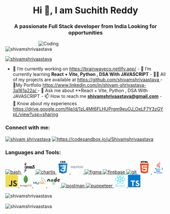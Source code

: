 <h1 align="center">Hi 👋, I am Suchith Reddy</h1>
<h3 align="center">
  A passionate Full Stack developer from India Looking for opportunities
</h3>
<img
  align="right"
  alt="Coding"
  width="400"
  src="
  https://media0.giphy.com/media/v1.Y2lkPTc5MGI3NjExeHM3NmRjYTdnMDdoYXF6ZTVtNWY5MTZqNDhuNjNoeGdiYmJ3NzEzayZlcD12MV9pbnRlcm5hbF9naWZfYnlfaWQmY3Q9Zw/bGgsc5mWoryfgKBx1u/giphy.gif
"
/>

<p align="left">
  <img
    src="
https://komarev.com/ghpvc/?username=shivamshrivaastava&label=Profile%20views&color=0e75b6&style=flat
"
    alt="shivamshrivaastava"
  />
</p>

<p align="left">
  <a
    href="
https://github.com/ryo-ma/github-profile-trophy
"
    ><img
      src="
https://github-profile-trophy.vercel.app/?username=shivamshrivaastava
"
      alt="shivamshrivaastava"
  /></a>
</p>

- 🔭 I’m currently working on https://brainwaveco.netlify.app/ - 🌱 I’m
currently learning **React + Vite, Python , DSA With JAVASCRIPT** - 👨‍💻 All of my
projects are available at [ https://github.com/shivamshrivaastava ](
https://github.com/shivamshrivaastava ) - 📝My Portfolio [
https://www.linkedin.com/in/shivam-shrivastava-3a161a22a/ ](
https://www.linkedin.com/in/shivam-shrivastava-3a161a22a/ ) - 💬 Ask me about
**React + Vite, Python , DSA With JAVASCRIPT - 📫 How to reach me
**shivamshrivaastava@gmail.com** - 📄 Know about my experiences [
https://drive.google.com/file/d/1zL4Mt6FLHUPrgm9euOJ_OeLF7Y3zGYpL/view?usp=sharing
](
https://drive.google.com/file/d/1zL4Mt6FLHUPrgm9euOJ_OeLF7Y3zGYpL/view?usp=sharing
)

<h3 align="left">Connect with me:</h3>
<p align="left">
  <a
    href="
https://linkedin.com/in/shivam
 shrivastava"
    target="blank"
    ><img
      align="center"
      src="
https://raw.githubusercontent.com/rahuldkjain/github-profile-readme-generator/master/src/images/icons/Social/linked-in-alt.svg
"
      alt="shivam shrivastava"
      height="30"
      width="40"
  /></a>
  <a
    href="
https://codesandbox.io/u/Shivamshrivaastava
"
    target="blank"
    ><img
      align="center"
      src="
https://imgs.search.brave.com/zzSSsc_mKKUqaCPfP1Qsh-lsUF3CiSH2k5XbE4ucSqM/rs:fit:860:0:0/g:ce/aHR0cHM6Ly9zdGF0/aWMtMDAuaWNvbmR1/Y2suY29tL2Fzc2V0/cy4wMC9jb2Rlc2Fu/ZGJveC1pY29uLTQ0/M3g1MTItcGhzMjk4/M3IucG5n
"
      alt="
https://codesandbox.io/u/Shivamshrivaastava
"
      height="30"
      width="40"
  /></a>
</p>

<h3 align="left">Languages and Tools:</h3>
<p align="left">
  <a
    href="
https://www.gnu.org/software/bash/
"
    target="_blank"
    rel="noreferrer"
  >
    <img
      src="
https://www.vectorlogo.zone/logos/gnu_bash/gnu_bash-icon.svg
"
      alt="bash"
      width="40"
      height="40"
    />
  </a>
  <a
    href="
https://canvasjs.com/
"
    target="_blank"
    rel="noreferrer"
  >
    <img
      src="
https://raw.githubusercontent.com/Hardik0307/Hardik0307/master/assets/canvasjs-charts.svg
"
      alt="canvasjs"
      width="40"
      height="40"
    />
  </a>
  <a
    href="
https://www.chartjs.org/
"
    target="_blank"
    rel="noreferrer"
  >
    <img
      src="
https://www.chartjs.org/media/logo-title.svg
"
      alt="chartjs"
      width="40"
      height="40"
    />
  </a>
  <a
    href="
https://www.w3schools.com/css/
"
    target="_blank"
    rel="noreferrer"
  >
    <img
      src="
https://raw.githubusercontent.com/devicons/devicon/master/icons/css3/css3-original-wordmark.svg
"
      alt="css3"
      width="40"
      height="40"
    />
  </a>
  <a
    href="
https://expressjs.com/
"
    target="_blank"
    rel="noreferrer"
  >
    <img
      src="
https://raw.githubusercontent.com/devicons/devicon/master/icons/express/express-original-wordmark.svg
"
      alt="express"
      width="40"
      height="40"
    />
  </a>
  <a
    href="
https://www.figma.com/
"
    target="_blank"
    rel="noreferrer"
  >
    <img
      src="
https://www.vectorlogo.zone/logos/figma/figma-icon.svg
"
      alt="figma"
      width="40"
      height="40"
    />
  </a>
  <a
    href="
https://firebase.google.com/
"
    target="_blank"
    rel="noreferrer"
  >
    <img
      src="
https://www.vectorlogo.zone/logos/firebase/firebase-icon.svg
"
      alt="firebase"
      width="40"
      height="40"
    />
  </a>
  <a
    href="
https://git-scm.com/
"
    target="_blank"
    rel="noreferrer"
  >
    <img
      src="
https://www.vectorlogo.zone/logos/git-scm/git-scm-icon.svg
"
      alt="git"
      width="40"
      height="40"
    />
  </a>
  <a
    href="
https://www.w3.org/html/
"
    target="_blank"
    rel="noreferrer"
  >
    <img
      src="
https://raw.githubusercontent.com/devicons/devicon/master/icons/html5/html5-original-wordmark.svg
"
      alt="html5"
      width="40"
      height="40"
    />
  </a>
  <a
    href="
https://www.java.com/
"
    target="_blank"
    rel="noreferrer"
  >
    <img
      src="
https://raw.githubusercontent.com/devicons/devicon/master/icons/java/java-original.svg
"
      alt="java"
      width="40"
      height="40"
    />
  </a>
  <a
    href="
https://developer.mozilla.org/en-US/docs/Web/JavaScript
"
    target="_blank"
    rel="noreferrer"
  >
    <img
      src="
https://raw.githubusercontent.com/devicons/devicon/master/icons/javascript/javascript-original.svg
"
      alt="javascript"
      width="40"
      height="40"
    />
  </a>
  <a
    href="
https://www.mongodb.com/
"
    target="_blank"
    rel="noreferrer"
  >
    <img
      src="
https://raw.githubusercontent.com/devicons/devicon/master/icons/mongodb/mongodb-original-wordmark.svg
"
      alt="mongodb"
      width="40"
      height="40"
    />
  </a>
  <a
    href="
https://www.mysql.com/
"
    target="_blank"
    rel="noreferrer"
  >
    <img
      src="
https://raw.githubusercontent.com/devicons/devicon/master/icons/mysql/mysql-original-wordmark.svg
"
      alt="mysql"
      width="40"
      height="40"
    />
  </a>
  <a
    href="
https://nodejs.org/
"
    target="_blank"
    rel="noreferrer"
  >
    <img
      src="
https://raw.githubusercontent.com/devicons/devicon/master/icons/nodejs/nodejs-original-wordmark.svg
"
      alt="nodejs"
      width="40"
      height="40"
    />
  </a>
  <a
    href="
https://postman.com/
"
    target="_blank"
    rel="noreferrer"
  >
    <img
      src="
https://www.vectorlogo.zone/logos/getpostman/getpostman-icon.svg
"
      alt="postman"
      width="40"
      height="40"
    />
  </a>
  <a
    href="
https://github.com/puppeteer/puppeteer
"
    target="_blank"
    rel="noreferrer"
  >
    <img
      src="
https://www.vectorlogo.zone/logos/pptrdev/pptrdev-official.svg
"
      alt="puppeteer"
      width="40"
      height="40"
    />
  </a>
  <a
    href="
https://reactjs.org/
"
    target="_blank"
    rel="noreferrer"
  >
    <img
      src="
https://raw.githubusercontent.com/devicons/devicon/master/icons/react/react-original-wordmark.svg
"
      alt="react"
      width="40"
      height="40"
    />
  </a>
  <a
    href="
https://www.typescriptlang.org/
"
    target="_blank"
    rel="noreferrer"
  >
    <img
      src="
https://raw.githubusercontent.com/devicons/devicon/master/icons/typescript/typescript-original.svg
"
      alt="typescript"
      width="40"
      height="40"
    />
  </a>
</p>

<p>
  <img
    align="center"
    src="
https://github-readme-stats.vercel.app/api/top-langs?username=shivamshrivaastava&show_icons=true&locale=en&layout=compact
"
    alt="shivamshrivaastava"
  />
</p>

<p>
  <img
    align="center"
    src="
https://github-readme-streak-stats.herokuapp.com/?user=shivamshrivaastava&
"
    alt="shivamshrivaastava"
  />
</p>
